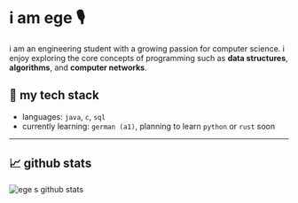 <!--
**egeecagan/egeecagan** is a ✨ _special_ ✨ repository because its `README.md` (this file) appears on your GitHub profile.

Here are some ideas to get you started:

- 🔭 I’m currently working on ...
- 🌱 I’m currently learning ...
- 👯 I’m looking to collaborate on ...
- 🤔 I’m looking for help with ...
- 💬 Ask me about ...
- 📫 How to reach me: ...
- 😄 Pronouns: ...
- ⚡ Fun fact: ...
-->

# i am ege 🎙️

i am an engineering student with a growing passion for computer science. i enjoy exploring the core concepts of programming such as **data structures**, **algorithms**, and **computer networks**.

## 🦾 my tech stack

- languages: `java`, `c`, `sql`
- currently learning: `german (a1)`, planning to learn `python` or `rust` soon

---

## 📈 github stats

![ege s github stats](https://github-readme-stats.vercel.app/api?username=egeecagan&show_icons=true&theme=default)

